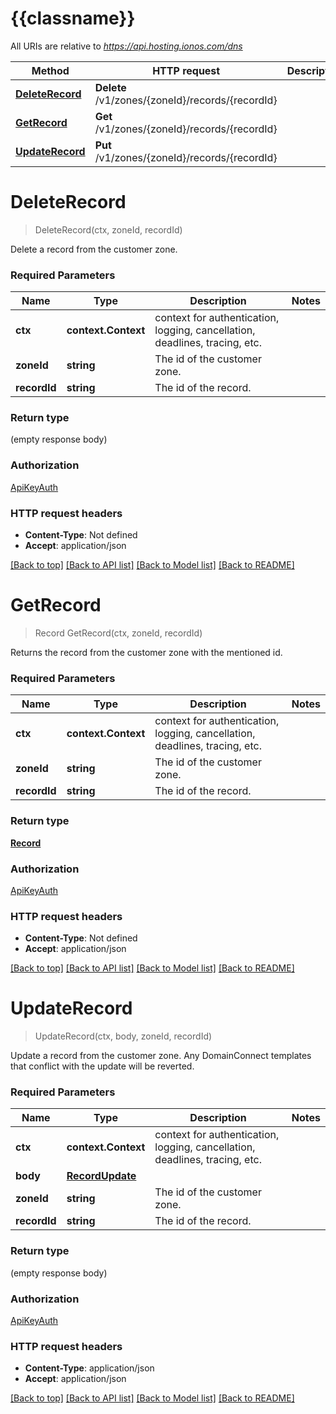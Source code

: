 # {{classname}}

All URIs are relative to *https://api.hosting.ionos.com/dns*

Method | HTTP request | Description
------------- | ------------- | -------------
[**DeleteRecord**](RecordsApi.md#DeleteRecord) | **Delete** /v1/zones/{zoneId}/records/{recordId} | 
[**GetRecord**](RecordsApi.md#GetRecord) | **Get** /v1/zones/{zoneId}/records/{recordId} | 
[**UpdateRecord**](RecordsApi.md#UpdateRecord) | **Put** /v1/zones/{zoneId}/records/{recordId} | 

# **DeleteRecord**
> DeleteRecord(ctx, zoneId, recordId)


Delete a record from the customer zone.

### Required Parameters

Name | Type | Description  | Notes
------------- | ------------- | ------------- | -------------
 **ctx** | **context.Context** | context for authentication, logging, cancellation, deadlines, tracing, etc.
  **zoneId** | **string**| The id of the customer zone. | 
  **recordId** | **string**| The id of the record. | 

### Return type

 (empty response body)

### Authorization

[ApiKeyAuth](../README.md#ApiKeyAuth)

### HTTP request headers

 - **Content-Type**: Not defined
 - **Accept**: application/json

[[Back to top]](#) [[Back to API list]](../README.md#documentation-for-api-endpoints) [[Back to Model list]](../README.md#documentation-for-models) [[Back to README]](../README.md)

# **GetRecord**
> Record GetRecord(ctx, zoneId, recordId)


Returns the record from the customer zone with the mentioned id.

### Required Parameters

Name | Type | Description  | Notes
------------- | ------------- | ------------- | -------------
 **ctx** | **context.Context** | context for authentication, logging, cancellation, deadlines, tracing, etc.
  **zoneId** | **string**| The id of the customer zone. | 
  **recordId** | **string**| The id of the record. | 

### Return type

[**Record**](record.md)

### Authorization

[ApiKeyAuth](../README.md#ApiKeyAuth)

### HTTP request headers

 - **Content-Type**: Not defined
 - **Accept**: application/json

[[Back to top]](#) [[Back to API list]](../README.md#documentation-for-api-endpoints) [[Back to Model list]](../README.md#documentation-for-models) [[Back to README]](../README.md)

# **UpdateRecord**
> UpdateRecord(ctx, body, zoneId, recordId)


Update a record from the customer zone. Any DomainConnect templates that conflict with the update will be reverted.

### Required Parameters

Name | Type | Description  | Notes
------------- | ------------- | ------------- | -------------
 **ctx** | **context.Context** | context for authentication, logging, cancellation, deadlines, tracing, etc.
  **body** | [**RecordUpdate**](RecordUpdate.md)|  | 
  **zoneId** | **string**| The id of the customer zone. | 
  **recordId** | **string**| The id of the record. | 

### Return type

 (empty response body)

### Authorization

[ApiKeyAuth](../README.md#ApiKeyAuth)

### HTTP request headers

 - **Content-Type**: application/json
 - **Accept**: application/json

[[Back to top]](#) [[Back to API list]](../README.md#documentation-for-api-endpoints) [[Back to Model list]](../README.md#documentation-for-models) [[Back to README]](../README.md)

